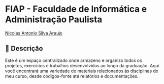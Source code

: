 # FIAP - Faculdade de Informática e Administração Paulista
 <a href="https://www.linkedin.com/in/nicolas--araujo/">Nicolas Antonio Silva Araujo</a>


## 📜 Descrição

Este é um espaço centralizado onde armazeno e organizo todos os projetos, exercícios e trabalhos desenvolvidos ao longo da graduação. Aqui você encontrará uma variedade de materiais relacionados às disciplinas do meu curso, desde códigos-fonte até relatórios e documentações.
